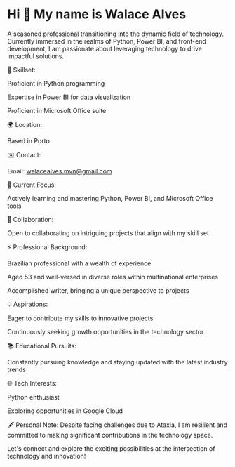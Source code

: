 Hi 👋 My name is Walace Alves
=============================

A seasoned professional transitioning into the dynamic field of technology. Currently immersed in the realms of Python, Power BI, and front-end development, I am passionate about leveraging technology to drive impactful solutions.

🧠 Skillset:

Proficient in Python programming

Expertise in Power BI for data visualization

Proficient in Microsoft Office suite


🌍 Location:

Based in Porto


✉️ Contact:

Email: walacealves.mvn@gmail.com


🚀 Current Focus:

Actively learning and mastering Python, Power BI, and Microsoft Office tools

🤝 Collaboration:

Open to collaborating on intriguing projects that align with my skill set

⚡ Professional Background:

Brazilian professional with a wealth of experience

Aged 53 and well-versed in diverse roles within multinational enterprises

Accomplished writer, bringing a unique perspective to projects


💡 Aspirations:

Eager to contribute my skills to innovative projects

Continuously seeking growth opportunities in the technology sector


📚 Educational Pursuits:

Constantly pursuing knowledge and staying updated with the latest industry trends


🌐 Tech Interests:

Python enthusiast

Exploring opportunities in Google Cloud


🖋️ Personal Note:
Despite facing challenges due to Ataxia, I am resilient and committed to making significant contributions in the technology space.

Let's connect and explore the exciting possibilities at the intersection of technology and innovation!
